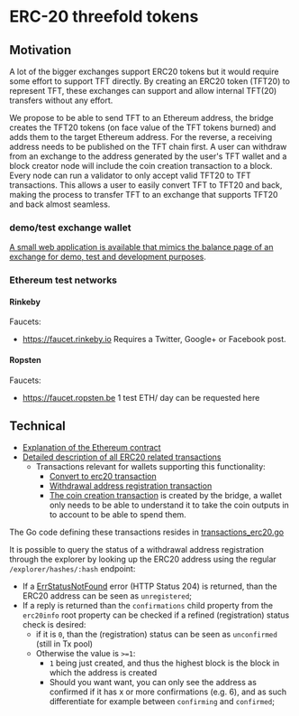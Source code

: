 # ERC-20 threefold tokens

## Motivation

A lot of the bigger exchanges support ERC20 tokens but it would require some effort to support TFT directly. By creating an ERC20 token (TFT20) to represent TFT,
these exchanges can support and allow internal TFT(20) transfers without any effort. 

We propose to be able to send TFT to an Ethereum address, the bridge creates the TFT20 tokens (on face value of the TFT tokens burned) and adds them to the target Ethereum address. 
For the reverse, a receiving address needs to be published on the TFT chain first. A user can withdraw from an exchange to the address generated by the user's TFT wallet and
a block creator node will include the coin creation transaction to a block. Every node can run a validator to only accept valid TFT20 to TFT transactions.
This allows a user to easily convert TFT to TFT20 and back, making the process to transfer TFT to an exchange that supports TFT20 and back almost seamless.

### demo/test exchange wallet

[A small web application is available that mimics the balance page of an exchange for demo, test and development purposes](examples/erc20_monitor).

### Ethereum test networks

#### Rinkeby

Faucets:
- https://faucet.rinkeby.io
  Requires a Twitter, Google+ or Facebook post.

#### Ropsten

Faucets:
- https://faucet.ropsten.be 
  1 test ETH/ day can be requested here

## Technical

- [Explanation of the Ethereum contract](../erc20/README.md)
- [Detailed  description of all ERC20 related transactions](transactions.md#erc20-transactions)
    - Transactions relevant for wallets supporting this functionality:
        - [Convert to erc20 transaction](transactions.md#erc20-convert-transaction)
        - [Withdrawal address registration transaction](transactions.md#erc20-address-registration-transaction)
        - [The coin creation transaction](https://github.com/threefoldfoundation/tfchain/blob/bridge_tft_erc20/doc/transactions.md#erc20-coin-creation-transaction) is created by the bridge, a wallet only needs to be able to understand it to take the coin outputs in to account to be able to spend them.

The Go code defining these transactions resides in [transactions_erc20.go](../pkg/types/transactions_erc20.go)

It is possible to query the status of a withdrawal address registration through the explorer by looking up the ERC20 address using the regular `/explorer/hashes/:hash` endpoint:

* If a [ErrStatusNotFound](https://godoc.org/github.com/threefoldtech/rivine/pkg/api#ErrStatusNotFound) error (HTTP Status 204) is returned, than the ERC20 address can be seen as `unregistered`;
* If a reply is returned than the `confirmations` child property from the `erc20info` root property can be checked if a refined (registration) status check is desired:
   * if it is `0`, than the (registration) status can be seen as `unconfirmed` (still in Tx pool)
   * Otherwise the value is `>=1`:
       * `1` being just created, and thus the highest block is the block in which the address is created
       * Should you want want, you can only see the address as confirmed if it has x or more confirmations (e.g. 6),
         and as such differentiate for example between `confirming` and `confirmed`;
